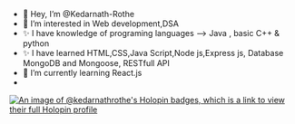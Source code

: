 - 👋 Hey, I’m @Kedarnath-Rothe
- 👀 I’m interested in Web development,DSA
- ✨ I have knowledge of programing languages --> Java , basic C++ & python
- ✨ I have learned HTML,CSS,Java Script,Node js,Express js, Database MongoDB and Mongoose, RESTfull API
- 🌱 I’m currently learning React.js
- 


<!---
Kedarnath-Rothe/Kedarnath-Rothe is a ✨ special ✨ repository because its `README.md` (this file) appears on your GitHub profile.
You can click the Preview link to take a look at your changes.
--->
[![An image of @kedarnathrothe's Holopin badges, which is a link to view their full Holopin profile](https://holopin.me/kedarnathrothe)](https://www.holopin.io/@kedarnathrothe#)
